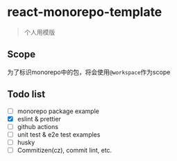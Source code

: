 # react-monorepo-template

> 个人用模版

## Scope

为了标识monorepo中的包，将会使用`@workspace`作为scope

## Todo list

- [ ] monorepo package example
- [x] eslint & prettier
- [ ] github actions
- [ ] unit test & e2e test examples
- [ ] husky
- [ ] Commitizen(cz), commit lint, etc.
